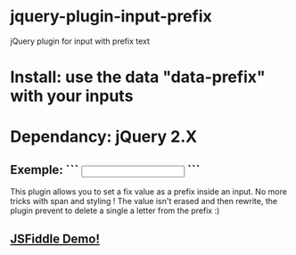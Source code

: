 # jquery-plugin-input-prefix
jQuery plugin for input with prefix text

<h1>Install: use the data "data-prefix" with your inputs</h1>
<h1>Dependancy: jQuery 2.X</h1>
<h2>Exemple:
```
	<input type="text" id="foo" name="bar" data-prefix="prefix" />
```
</h2>

This plugin allows you to set a fix value as a prefix inside an input.
No more tricks with span and styling ! The value isn't erased and then rewrite, the plugin prevent to delete a single a letter from the prefix :)

<h2><a href="https://jsfiddle.net/97vuzwba/30/">JSFiddle Demo!</a></h2>